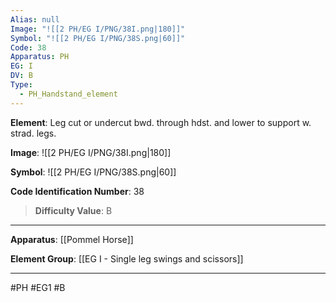 ```yaml
---
Alias: null
Image: "![[2 PH/EG I/PNG/38I.png|180]]"
Symbol: "![[2 PH/EG I/PNG/38S.png|60]]"
Code: 38
Apparatus: PH
EG: I
DV: B
Type:
  - PH_Handstand_element
---
```

**Element**: Leg cut or undercut bwd. through hdst. and lower to support w. strad. legs.

**Image**:
![[2 PH/EG I/PNG/38I.png|180]]

**Symbol**:
![[2 PH/EG I/PNG/38S.png|60]]

**Code Identification Number**: 38

>**Difficulty Value**: B

___
**Apparatus**: [[Pommel Horse]]

**Element Group**: [[EG I -  Single leg swings and scissors]]
___
#PH #EG1 #B

